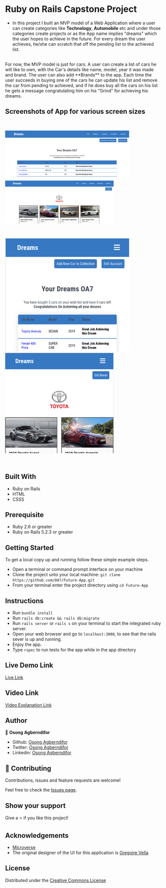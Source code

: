 # Ruby on Rails Capstone Project
- In this project I built an MVP model of a Web Application where a user can create categories like **Technology**, **Automobile** etc and under those categories create projects or as the App name implies "dreams" which the user hopes to achieve in the future. For every dream the user achieves, he/she can scratch that off the pending list to the achieved list.
<br>
For now, the MVP model is just for cars. A user can create a list of cars he will like to own, with the Car's details like name, model, year it was made and brand. The user can also add **Brands** to the app. Each time the user succeeds in buying one of the cars he can update his list and remove the car from pending to achieved, and if he does buy all the cars on his list he gets a message congratulating him on his "Grind" for achieving his dreams.


## Screenshots of App for various screen sizes
<br>
<p float="left">
 <img src="app/assets/images/S1.png" width="400"> &nbsp; <img src="app/assets/images/S2.png" width="350">
</p>
<br>
<p float="left">
<img src="app/assets/images/S3.png" width="400"> &nbsp; <img src="app/assets/images/S4.png" width="350">
 </p>
<br>



## Built With

* Ruby on Rails
* HTML
* CSSS


## Prerequisite
- Ruby 2.6 or greater
- Ruby on Rails 5.2.3 or greater

## Getting Started

To get a local copy up and running follow these simple example steps.

- Open a terminal or command prompt interface on your machine
- Clone the project unto your local machine: `git clone https://github.com/OA7/Future-App.git`
- From your terminal enter the project directory using `cd Future-App` 

## Instructions

- Run `bundle install`
- Run `rails db:create && rails db:migrate`
- Run ` rails server ` or ` rails s ` on your terminal to start the integrated ruby server.
- Open your web browser and go to ` localhost:3000 `, to see that the rails sever is up and running.
- Enjoy the app.
- Type `rspec` to run tests for the app while in the app directory

## Live Demo Link

[Live Link](https://limitless-bastion-93158.herokuapp.com)

## Video Link

[Video Explanation Link](https://youtu.be/x1rPIq1cYTc)


## Author

👤 **Osong Agberndifor**

- Github: [Osong Agberndifor](https://github.com/OA7)
- Twitter: [Osong Agberndifor](https://twitter.com/Osong17)
- Linkedin: [Osong Agberndifor](https://linkedin.com/osong-agberndifor)


## 🤝 Contributing

Contributions, issues and feature requests are welcome!

Feel free to check the [Issues page](https://github.com/OA7/Future-App/issues).

## Show your support

Give a ⭐️ if you like this project!

## Acknowledgements
  * [Microverse](https://www.microverse.org/)
  * The original designer of the UI for this application is [Gregoire Vella](https://www.behance.net/gregoirevella)

## License
 Distributed under the [Creative Commons License](https://creativecommons.org/licenses/by-nc/4.0/)
